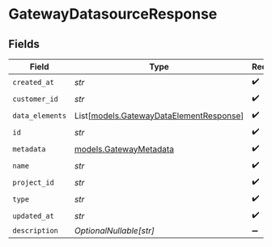 # GatewayDatasourceResponse


## Fields

| Field                                                                              | Type                                                                               | Required                                                                           | Description                                                                        |
| ---------------------------------------------------------------------------------- | ---------------------------------------------------------------------------------- | ---------------------------------------------------------------------------------- | ---------------------------------------------------------------------------------- |
| `created_at`                                                                       | *str*                                                                              | :heavy_check_mark:                                                                 | N/A                                                                                |
| `customer_id`                                                                      | *str*                                                                              | :heavy_check_mark:                                                                 | N/A                                                                                |
| `data_elements`                                                                    | List[[models.GatewayDataElementResponse](../models/gatewaydataelementresponse.md)] | :heavy_check_mark:                                                                 | N/A                                                                                |
| `id`                                                                               | *str*                                                                              | :heavy_check_mark:                                                                 | N/A                                                                                |
| `metadata`                                                                         | [models.GatewayMetadata](../models/gatewaymetadata.md)                             | :heavy_check_mark:                                                                 | N/A                                                                                |
| `name`                                                                             | *str*                                                                              | :heavy_check_mark:                                                                 | N/A                                                                                |
| `project_id`                                                                       | *str*                                                                              | :heavy_check_mark:                                                                 | N/A                                                                                |
| `type`                                                                             | *str*                                                                              | :heavy_check_mark:                                                                 | N/A                                                                                |
| `updated_at`                                                                       | *str*                                                                              | :heavy_check_mark:                                                                 | N/A                                                                                |
| `description`                                                                      | *OptionalNullable[str]*                                                            | :heavy_minus_sign:                                                                 | N/A                                                                                |